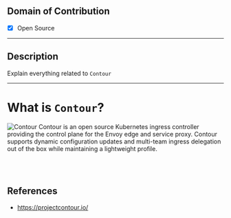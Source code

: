 ## Domain of Contribution
- [x] Open Source
<hr/>

## Description
Explain everything related to `Contour`
<hr/>

# What is `Contour`?
<img href="https://avatars.githubusercontent.com/u/54918165?s=280&v=4" alt="Contour">
Contour is an open source Kubernetes ingress controller providing the control plane for the Envoy edge and service proxy.​ Contour supports dynamic configuration updates and multi-team ingress delegation out of the box while maintaining a lightweight profile.


<br/><br/>
## References
* https://projectcontour.io/
